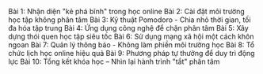 Bài 1: Nhận diện "kẻ phá bĩnh" trong học online
Bài 2: Cài đặt môi trường học tập không phân tâm
Bài 3: Kỹ thuật Pomodoro - Chia nhỏ thời gian, tối đa hóa tập trung
Bài 4: Ứng dụng công nghệ để chặn phân tâm
Bài 5: Xây dựng thói quen học tập siêu tốc
Bài 6: Sử dụng mạng xã hội một cách khôn ngoan
Bài 7: Quản lý thông báo - Không làm phiền môi trường học
Bài 8: Tổ chức lịch học online hiệu quả
Bài 9: Phương pháp tự thưởng để duy trì động lực
Bài 10: Tổng kết khóa học – Nhìn lại hành trình "tắt" phân tâm